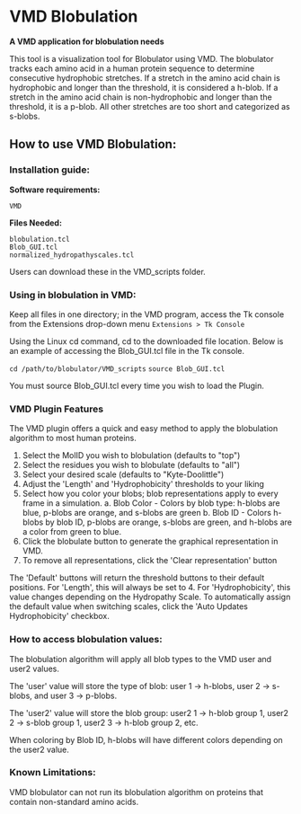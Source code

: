 # VMD Blobulation

**A VMD application for blobulation needs**

This tool is a visualization tool for Blobulator using VMD. The blobulator tracks each amino 
acid in a human protein sequence to determine consecutive hydrophobic stretches. If a stretch in the 
amino acid chain is hydrophobic and longer than the
threshold, it is considered a h-blob. If a stretch in the amino acid chain is non-hydrophobic and longer than the 
threshold, it is a p-blob. All other stretches are too short and
categorized as s-blobs. 

## How to use VMD Blobulation:

### Installation guide:

**Software requirements:** 

```VMD```

**Files Needed:**

``` 
blobulation.tcl
Blob_GUI.tcl
normalized_hydropathyscales.tcl
```
Users can download these in the VMD_scripts folder.

### Using in blobulation in VMD:

Keep all files in one directory; in the VMD program, access the Tk console
from the Extensions drop-down menu 
`Extensions > Tk Console`

Using the Linux cd command, cd to the downloaded file location.
Below is an example of accessing the Blob_GUI.tcl file in the Tk console. 

``` cd /path/to/blobulator/VMD_scripts ``` 
```source Blob_GUI.tcl```

You must source Blob_GUI.tcl every time you wish to load the Plugin.

### VMD Plugin Features

The VMD plugin offers a quick and easy method to apply the blobulation algorithm to most
human proteins. 
1. Select the MolID you wish to blobulation (defaults to "top")
2. Select the residues you wish to blobulate (defaults to "all") 
3. Select your desired scale (defaults to "Kyte-Doolittle") 
4. Adjust the 'Length' and 'Hydrophobicity' thresholds to your liking
5. Select how you color your blobs; blob representations apply to every frame in a simulation. 
    a. Blob Color - Colors by blob type: h-blobs are blue, p-blobs are orange, and s-blobs are green
    b. Blob ID - Colors h-blobs by blob ID, p-blobs are orange, s-blobs are green, and h-blobs are a color from green to blue.
6. Click the blobulate button to generate the graphical representation in VMD. 
7. To remove all representations, click the 'Clear representation' button

The 'Default' buttons will return the threshold buttons to their default positions. 
For 'Length', this will always be set to 4. For 'Hydrophobicity', this value changes depending
on the Hydropathy Scale. To automatically assign the default value when switching scales, click the 'Auto Updates Hydrophobicity' checkbox. 

### How to access blobulation values: 

The blobulation algorithm will apply all blob types to the VMD user and user2 values.

The 'user' value will store the type of blob: user 1 -> h-blobs, user 2 -> s-blobs, and user 3 -> p-blobs.

The 'user2' value will store the blob group: user2 1 -> h-blob group 1, user2 2 -> s-blob group 1, user2 3 -> h-blob group 2, etc.

When coloring by Blob ID, h-blobs will have different colors depending on the user2 value.    

### Known Limitations:

VMD blobulator can not run its blobulation algorithm on proteins that contain
non-standard amino acids.
